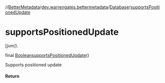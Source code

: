//[BetterMetadata](../../../index.md)/[dev.warrengates.bettermetadata](../index.md)/[Database](index.md)/[supportsPositionedUpdate](supports-positioned-update.md)

# supportsPositionedUpdate

[jvm]\

final [Boolean](https://docs.oracle.com/javase/8/docs/api/java/lang/Boolean.html)[supportsPositionedUpdate](supports-positioned-update.md)()

Supports positioned update

#### Return
